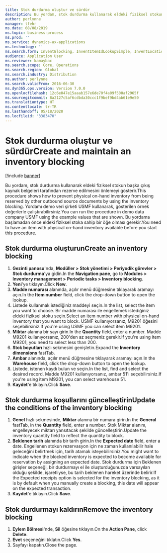 ```yaml
---
title: Stok durdurma oluştur ve sürdür
description: Bu yordam, stok durdurma kullanarak eldeki fiziksel stokun başka çıkış kaynak belgeleri tarafından rezerve edilmesini önlemeyi gösterir.
author: perlynne
manager: tfehr
ms.date: 08/08/2019
ms.topic: business-process
ms.prod: ''
ms.service: dynamics-ax-applications
ms.technology: ''
ms.search.form: InventBlocking, InventItemIdLookupSimple, InventLocationIdLookup
audience: Application User
ms.reviewer: kamaybac
ms.search.scope: Core, Operations
ms.search.region: Global
ms.search.industry: Distribution
ms.author: perlynne
ms.search.validFrom: 2016-06-30
ms.dyn365.ops.version: Version 7.0.0
ms.openlocfilehash: 12c6e047e15aaab157e6de70f4a09f500af2965f
ms.sourcegitcommit: 8a2127c5af6cdbda30ccc1f9bef9bd4ab61e9e50
ms.translationtype: HT
ms.contentlocale: tr-TR
ms.lasthandoff: 05/18/2020
ms.locfileid: "3383470"
---
```

# <a name="create-and-maintain-an-inventory-blocking"></a><span data-ttu-id="be347-103">Stok durdurma oluştur ve sürdür</span><span class="sxs-lookup"><span data-stu-id="be347-103">Create and maintain an inventory blocking</span></span>

[!include [banner](../../includes/banner.md)]

<span data-ttu-id="be347-104">Bu yordam, stok durdurma kullanarak eldeki fiziksel stokun başka çıkış kaynak belgeleri tarafından rezerve edilmesini önlemeyi gösterir.</span><span class="sxs-lookup"><span data-stu-id="be347-104">This procedure shows how to prevent physical on-hand inventory from being reserved by other outbound source documents by using the inventory blocking.</span></span> <span data-ttu-id="be347-105">Yordamı demo veri şirketi USMF kullanarak, gösterilen örnek değerlerle çalıştırabilirsiniz.</span><span class="sxs-lookup"><span data-stu-id="be347-105">You can run the procedure in demo data company USMF using the example values that are shown.</span></span> <span data-ttu-id="be347-106">Bu yordama başlamadan önce eldeki fiziksel stoka sahip bir öğe olması gerekir.</span><span class="sxs-lookup"><span data-stu-id="be347-106">You need to have an item with physical on-hand inventory available before you start this procedure.</span></span>


## <a name="create-an-inventory-blocking"></a><span data-ttu-id="be347-107">Stok durdurma oluşturun</span><span class="sxs-lookup"><span data-stu-id="be347-107">Create an inventory blocking</span></span>
1. <span data-ttu-id="be347-108">**Gezinti panosu**'nda, **Modüller > Stok yönetimi > Periyodik görevler > Stok durdurma**'ya gidin.</span><span class="sxs-lookup"><span data-stu-id="be347-108">In the **Navigation pane**, go to **Modules > Inventory management > Periodic tasks > Inventory blocking**.</span></span>
2. <span data-ttu-id="be347-109">**Yeni**'ye tıklayın.</span><span class="sxs-lookup"><span data-stu-id="be347-109">Click **New**.</span></span>
3. <span data-ttu-id="be347-110">**Madde numarası** alanında, açılır menü düğmesine tıklayarak aramayı açın.</span><span class="sxs-lookup"><span data-stu-id="be347-110">In the **Item number** field, click the drop-down button to open the lookup.</span></span>
4. <span data-ttu-id="be347-111">Listede kullanmak istediğiniz maddeyi seçin.</span><span class="sxs-lookup"><span data-stu-id="be347-111">In the list, select the item you want to choose.</span></span> <span data-ttu-id="be347-112">Bir madde numarası ile engellemek istediğiniz eldeki fiziksel stoku seçin.</span><span class="sxs-lookup"><span data-stu-id="be347-112">Select an item number with physical on-hand inventory that you want to block.</span></span> <span data-ttu-id="be347-113">USMF kullanıyorsanız, M9201 öğesini seçebilirsiniz.</span><span class="sxs-lookup"><span data-stu-id="be347-113">If you're using USMF you can select item M9201.</span></span>  
5. <span data-ttu-id="be347-114">**Miktar** alanına bir sayı girin.</span><span class="sxs-lookup"><span data-stu-id="be347-114">In the **Quantity** field, enter a number.</span></span> <span data-ttu-id="be347-115">Madde M9201 kullanıyorsanız, 200'den az seçmeniz gerekir.</span><span class="sxs-lookup"><span data-stu-id="be347-115">If you're using item M9201, you need to select less than 200.</span></span>
6. <span data-ttu-id="be347-116">**Stok boyutları** hızlı sekmesini genişletin.</span><span class="sxs-lookup"><span data-stu-id="be347-116">Expand the **Inventory dimensions** fastTab.</span></span>
7. <span data-ttu-id="be347-117">**Ambar** alanında, açılır menü düğmesine tıklayarak aramayı açın.</span><span class="sxs-lookup"><span data-stu-id="be347-117">In the **Warehouse** field, click the drop-down button to open the lookup.</span></span>
8. <span data-ttu-id="be347-118">Listede, istenen kaydı bulun ve seçin.</span><span class="sxs-lookup"><span data-stu-id="be347-118">In the list, find and select the desired record.</span></span> <span data-ttu-id="be347-119">Madde M9201 kullanıyorsanız, ambar 51'i seçebilirsiniz.</span><span class="sxs-lookup"><span data-stu-id="be347-119">If you're using item M9201, you can select warehouse 51.</span></span>  
9. <span data-ttu-id="be347-120">**Kaydet**'e tıklayın.</span><span class="sxs-lookup"><span data-stu-id="be347-120">Click **Save**.</span></span>

## <a name="update-the-conditions-of-the-inventory-blocking"></a><span data-ttu-id="be347-121">Stok durdurma koşullarını güncelleştirin</span><span class="sxs-lookup"><span data-stu-id="be347-121">Update the conditions of the inventory blocking</span></span>
1. <span data-ttu-id="be347-122">**Genel** hızlı sekmesinde, **Miktar** alanına bir numara girin.</span><span class="sxs-lookup"><span data-stu-id="be347-122">In the **General** fastTab, in the **Quantity** field, enter a number.</span></span> <span data-ttu-id="be347-123">Stok Miktar alanını, engelleyecek miktarı yansıtacak şekilde güncelleştirin.</span><span class="sxs-lookup"><span data-stu-id="be347-123">Update the inventory quantity field to reflect the quantity to block.</span></span>  
2. <span data-ttu-id="be347-124">**Beklenen tarih** alanında bir tarih girin.</span><span class="sxs-lookup"><span data-stu-id="be347-124">In the **Expected date** field, enter a date.</span></span> <span data-ttu-id="be347-125">Engellenen stokun rezervasyon için ne zaman kullanılabilir hale geleceğini belirtmek için, tarih atamak isteyebilirsiniz.</span><span class="sxs-lookup"><span data-stu-id="be347-125">You might want to indicate when the blocked inventory is expected to become available for reservation by assigning an expected date.</span></span> <span data-ttu-id="be347-126">Stok durdurma için Beklenen girişler seçeneği, bir durdurmayı el ile oluşturduğunuzda varsayılan olduğu şekilde, işaretliyse, bu tarih beklenen hareket üzerinde belirir.</span><span class="sxs-lookup"><span data-stu-id="be347-126">If the Expected receipts option is selected for the inventory blocking, as it is by default when you manually create a blocking, this date will appear on the expected transaction.</span></span>  
3. <span data-ttu-id="be347-127">**Kaydet**'e tıklayın.</span><span class="sxs-lookup"><span data-stu-id="be347-127">Click **Save**.</span></span>

## <a name="remove-the-inventory-blocking"></a><span data-ttu-id="be347-128">Stok durdurmayı kaldırın</span><span class="sxs-lookup"><span data-stu-id="be347-128">Remove the inventory blocking</span></span>
1. <span data-ttu-id="be347-129">**Eylem Bölmesi**'nde, **Sil** öğesine tıklayın.</span><span class="sxs-lookup"><span data-stu-id="be347-129">On the **Action Pane**, click **Delete**.</span></span>
2. <span data-ttu-id="be347-130">**Evet** seçeneğini tıklatın.</span><span class="sxs-lookup"><span data-stu-id="be347-130">Click **Yes**.</span></span>
3. <span data-ttu-id="be347-131">Sayfayı kapatın.</span><span class="sxs-lookup"><span data-stu-id="be347-131">Close the page.</span></span>

